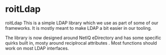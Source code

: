 # roitLdap
roitLdap
This is a simple LDAP library  which we use as part of some of our frameworks. It is mostly meant to 
make LDAP a bit easier in our tooling. 

The library is now designed around NetIQ eDirectory and has some specific quirks built in, mosty around 
reciplrocal attributes . Most functions should work on most LDAP interfaces.
